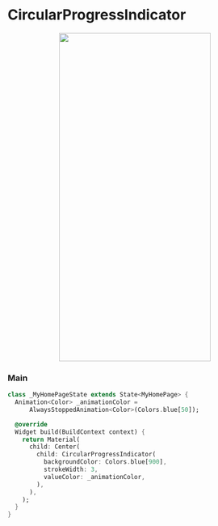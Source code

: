 # CircularProgressIndicator
<p align="center">
<img src="https://docs.google.com/uc?id=1ifK2aRER3qRR5yu68eRbpxUqiI8_Yy9L" height="649" width="300">
</p>

### Main
```dart
class _MyHomePageState extends State<MyHomePage> {
  Animation<Color> _animationColor =
      AlwaysStoppedAnimation<Color>(Colors.blue[50]);

  @override
  Widget build(BuildContext context) {
    return Material(
      child: Center(
        child: CircularProgressIndicator(
          backgroundColor: Colors.blue[900],
          strokeWidth: 3,
          valueColor: _animationColor,
        ),
      ),
    );
  }
}
```
